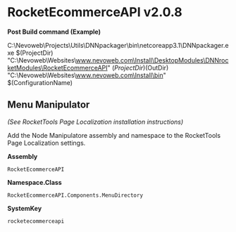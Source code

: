 # RocketEcommerceAPI  v2.0.8


**Post Build command (Example)**

C:\Nevoweb\Projects\Utils\DNNpackager\bin\netcoreapp3.1\DNNpackager.exe $(ProjectDir) "C:\Nevoweb\Websites\www.nevoweb.com\Install\DesktopModules\DNNrocketModules\RocketEcommerceAPI" $(ProjectDir)$(OutDir) "C:\Nevoweb\Websites\www.nevoweb.com\Install\bin" $(ConfigurationName)




## Menu Manipulator

*(See RocketTools Page Localization installation instructions)*

Add the Node Manipulatore assembly and namespace to the RocketTools Page Localization settings.  

**Assembly**
```
RocketEcommerceAPI
```
**Namespace.Class**
```
RocketEcommerceAPI.Components.MenuDirectory
```
**SystemKey**
```
rocketecommerceapi
```